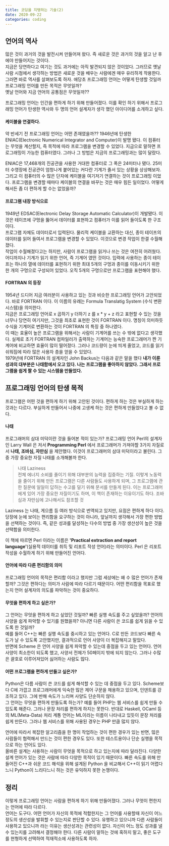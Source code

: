 ```yaml
---
title: 코딩을 지탱하는 기술(2)
date: 2020-09-22
categories: coding
---
```


## 언어의 역사 
많은 것이 과거의 것을 발전시켜 만들어져 왔다. 즉 새로운 것은 과거의 것을 알고 난 후에야 만들어지는 것이다.   
지금은 당연하다고 여기는 것도 과거에는 아직 발견되지 않은 것이었다. 
그러므로 옛날 사람 시점에서 생각하는 방법은 새로운 것을 배우는 사람에겐 매우 유리하게 작용한다.  
그러면 바로 역사를 살펴보도록 하자. 애당초 프로그래밍 언어는 어떻게 탄생할 것일까 프로그래밍 언어를 만든 목적은 무엇일까?  
옛날 언어와 지금 언어의 공통점은 무엇일까??  

프로그래밍 언어는 인간을 편하게 하기 위해 만들어졌다. 이를 확인 하기 위해서 프로그래밍 언어가 탄생한 역사와 두 명의 언어 설계자가 생각 했던 아이디어를 소개하고 싶다.  

#### 케이블을 연결하다.
약 반세기 전 프로그래밍 언어는 어떤 존재였을까?? 1946년에 탄생한 ENIAC(Electronic Numerical Integrator and Computer)이 발명 됐다. 이 컴퓨터는 무엇을 계산할지, 즉 목적에 따라 프로그램을 변경할 수 있었다.
지금으로 말하면 프로그래밍이 가능한 컴퓨터였다. 그러나 그 방법은 지금의 프로그래밍과는 많이 달랐다.

ENIAC은 17,468개의 진공관을 사용한 거대한 컴퓨터로 그 폭은 24미터나 됐다. 25미터 수영장에 진공관이 엄청나게 붙어있는 커다란 기계가 줄서 있는 상황을 상상해보자.  
그리고 이 컴퓨터의 수 많은 단자에 케이블을 여기저기 연결하는 것이 프로그래밍 이었다. 프로그램을 변경할 때마다 케이블의 연결을 바꾸는 것은 매우 힘든 일이었다.
어떻게 해서든 좀 더 편하게 할 수는 없었을까?  

#### 프로그램 내장 방식으로
1949년 EDSAC(Electronic Delay Storage Automatic Calculator)이 개발됐다. 이것은 테이프에 구멍을 뚫어서 데이터를 표현하고 컴퓨터가 이를 읽어 들이도록 한 구조이다.  
프로그램 자체도 데이터로서 입력된다. 물리적 케이블을 교환하는 대신, 종이 테이프의 데이터를 읽어 들여서 프로그램을 변경할 수 있었다. 이것으로 변경 작업이 한결 수월해졌다.  
작업이 수월해졌다고는 하지만, 사람이 프로그램을 읽거나 쓰는 것은 여전히 어려웠다.
어디까지나 기계가 읽기 위한 언어, 즉 기계어 였떤 것이다. 입력에 사용하는 종이 테이프는 하나의 열에 데이터를 표현하기 위한 최대 5개의 구멍과 종이를 이동시키기 위한 한 개의 구멍으로 구성되어 있었다.
오직 5개의 구멍으로만 프로그램을 표현해야 했다. 

#### FORTRAN 의 등장
1954년 드디어 지금 여러분이 사용하고 있는 것과 비슷한 프로그래밍 언어가 고안되었다. 바로 FORTRAN 이다. 이 이름의 유례는 Formula Translatig System (수식 변환 시스템)을 의미한다.  
지금은 프로그래밍 언어로 x 곱하기 y 더하기 z 를 x * y + z 라고 표현할 수 있는 것을 너무나 당연히 여기지만, 그것을 최초로 표현한 것이 FORTRAN 이다. 명칭이 의미하듯 수식을 기계어로 변환하는 것이  FORTRAN 의 특징 중 하나였다.  
이 때는 효율이 높은 프로그램을 위해서는 사람이 기계어를 쓰는 수 밖에 없다고 생각했다. 실제로 초기 FORTRAN 컴파일러가 출력하는 기계어는 능숙한 프로그래머가 짠 기계어에 비교하면 효율이 많이 떨어졌다. 
그러나 코드량이 눈에 띄게 줄었고, 코드를 읽기 쉬워짐에 따라 많은 사용자 층을 얻을 수 있었다.  
1979년에 FORTRAN 의 설계자인 John Backus는 다음과 같은 말을 했다 **내가 이룬 성과의 대부분은 나태함에서 오고 있다. 나는 프로그램을 좋아하지 않았다. 그래서 프로그램을 쉽게 짤 수 있는 시스템을 만들었다.**

## 프로그래밍 언어의 탄생 목적
프로그램은 어떤 것을 편하게 하기 위해 고안된 것이다. 편하게 하는 것은 부실하게 하는 것과는 다르다. 부실하게 만들어서 나중에 고생케 하는 것은 편하게 만들었다고 볼 수 없다.  

#### 나태 
프로그래머의 삼대 미덕이란 것을 들어본 적이 있는가? 프로그래밍 언어 Perl의 설계자인 Larry Wall 은 저서 **Programming Perl** 에서 프로그래머가 가져야할 3가지 자질로서 **나태, 조바심, 자만심** 을 제안했다. 
이것이 프로그래머의 삼대 미덕이라고 불린다. 그 중 가장 중요한 자질 나태를 소개해볼까 한다. 
>나태 Laziness  
전체 에너지 소비를 줄이기 위해 대부분의 능력을 집중하는 기질. 이렇게 노동력을 줄이기 위해 만든 프로그램은 다른 사람들도 사용하게 되며, 그 프로그램에 관한 질문에 일일이 답하는 수고를 덜기 위해 문서를 만들게 된다. 
이는 프로그래머에게 있어 가장 중요한 자질이기도 하며, 이 책이 존재하는 이유이기도 하다. 조바심과 자만심에 고나해서도 참조할 것 

Laziness 는 나태, 게으름 등 여러 방식으로 번역되고 있지만, 요점은 편하게 하다 이다. 
당장에 눈에 보이는 편리함을 요구하는 것이 아니라, 앞날까지 생각해서 가장 편한 방법을 선택하는 것이다. 
즉, 같은 성과를 달성하는 다수의 방법 중 가장 생산성이 높은 것을 선택함을 의미한다. 

이 책에 따르면 Perl 이라는 이름은 **'Practical extraction and report language'**(실용적 데이터를 취득 및 리포트 작성 언어)라는 의미이다. Perl 은 리포트 작성을 수월하게 하기 위해 만들어진 언어다.

#### 언어에 따라 다른 편리함의 의미
프로그래밍 언어의 목적은 편리함 이라고 했지만 그럼 세상에는 왜 수 많은 언어가 존재할까? 그것은 편하다는 의미가 사람에 따라 다르기 때문이다.
어떤 편리함을 목표로 했는지 언어 설계자의 의도를 파악하는 것이 중요하다.

#### 무엇을 편하게 하고 싶은가?
그 언어는 무엇을 편하게 하고 싶었던 것일까? 빠른 실행 속도를 주고 싶었을까? 언어의 사양을 쉽게 파악할 수 있기를 원했을까? 아니면 다른 사람이 쓴 코드를 쉽게 읽을 수 있도록 한 것일까?  
예를 들어 C++는 빠른 실행 속도를 중시하고 있는 언어다. C로 만든 코드보다 빠른 속도가 날 수 있도록 고안했지만, 결과적으로 언어 사양이 더 복잡해지고 말았다.  
반면에 Scheme 은 언어 사양을 쉽게 파악할 수 있는데 중점을 두고 있는 언어다. 언어 사양이 최소한이 되도록 했고, 사양서 전체가 50페이지 밖에 되지 않는다.
그러나 수많은 괄호로 이루어져있어 싫어하는 사람도 많다.  

#### 어떤 프로그램을 편하게 만들고 싶은가?
Python은 다름 사람이 쓴 코드를 쉽게 해석할 수 있는 데 중점을 두고 있다. Scheme보다 C에 가깝고 프로그래머에게 익숙한 많은 제어 구문을 채용하고 있으며, 인덴트를 강조하고 있다. 그에 반해 속도가 느리며 사양도 단순하지 않다.  
그 언어는 무엇을 편하게 만들도록 하는가? 예를 들어 PHP는 웹 서비스를 쉽게 만들 수 있도록 해준다. 그러나 문장 처리를 편하게 하지는 못한다. 반대로 Haskell, OCaml 등의 ML(Meta-Data) 처리 계통 언어는 ML이라는 이름이 나타내고 있듯이 문장 처리를 쉽게 만든다. 
그러나 웹 서비스를 위해 사용된 경우는 PHP 만큼 많지 않다.  

언어에 따라서 복잡한 알고리즘을 한 명이 작업하는 것이 편한 경우가 있는 반면, 많은 사람들이 협력해서 만드는 것이 편한 경우도 있다.
또한 테스트용이나 단순 실행을 목적으로 하는 언어도 있다.  
올바른 설계는 사용하는 사람이 무엇을 목적으로 하고 있는지에 따라 달라진다. 다양한 설계 언어가 있는 것은 사람에 따라 다양한 목적이 있기 때문이다.
빠른 속도를 위해 만들어진 C++과 쉬운 코드 해석을 위해 설계된 Python 을 비교해서 C++이 읽기 어렵다느니 Python이 느리다느니 하는 것은 유익하지 못한 논쟁이다.

## 정리
이렇게 프로그래밍 언어는 사람을 편하게 하기 위해 만들어졌다. 그러나 무엇이 편한지는 언어에 따라 다르다.  
언어는 도구다. 어떤 언어가 자신의 목적에 적합한지는 그 언어를 사용할때 자신이 어느 정도의 생산성을 발휘할 수 있는지로 판단할 수 있다. 유행하고 있으니까 다른 사람들이 사용하고 있으니까 라는 이유는 생산성과는 관련성이 없다.
자신이 어느 정도 성과를 낼 수 있는지를 고려해서 결정해야 한다. 다른 사람이 말하는 것에 혹하지 말고, 좋은 도구를 현형하게 선택하여 적재적소에 사용하도록 하자. 